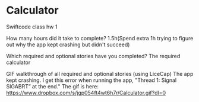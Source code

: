 # Calculator
Swiftcode class hw 1

How many hours did it take to complete?
1.5h(Spend extra 1h trying to figure out why the app kept crashing but didn't succeed)

Which required and optional stories have you completed?
The required calculator

GIF walkthrough of all required and optional stories (using LiceCap)
The app kept crashing. I get this error when running the app, "Thread 1: Signal SIGABRT” at the end."
The gif is here: https://www.dropbox.com/s/jgp054ft4wt6h7r/Calculator.gif?dl=0


